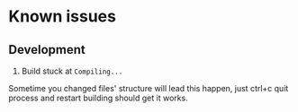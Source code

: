 # Known issues

## Development

1. Build stuck at `Compiling...`

Sometime you changed files' structure will lead this happen, just ctrl+c quit process and restart building should get it works.
